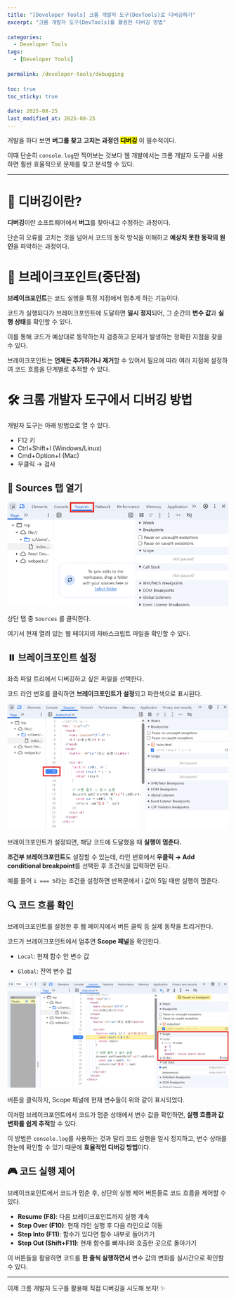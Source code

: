 ```yaml
---
title: "[Developer Tools] 크롬 개발자 도구(DevTools)로 디버깅하기"
excerpt: "크롬 개발자 도구(DevTools)를 활용한 디버깅 방법"

categories:
  - Developer Tools
tags:
  - [Developer Tools]

permalink: /developer-tools/debugging

toc: true
toc_sticky: true

date: 2025-08-25
last_modified_at: 2025-08-25
---
```


개발을 하다 보면 **버그를 찾고 고치는 과정인 <mark>디버깅</mark>** 이 필수적이다.

이때 단순히 `console.log`만 찍어보는 것보다 웹 개발에서는 크롬 개발자 도구를 사용하면 훨씬 효율적으로 문제를 찾고 분석할 수 있다.

---

# 🐛 디버깅이란?

**디버깅**이란 소프트웨어에서 **버그**를 찾아내고 수정하는 과정이다.

단순히 오류를 고치는 것을 넘어서 코드의 동작 방식을 이해하고 **예상치 못한 동작의 원인**을 파악하는 과정이다.

# 🔴 브레이크포인트(중단점)

**브레이크포인트**는 코드 실행을 특정 지점에서 멈추게 하는 기능이다.

코드가 실행되다가 브레이크포인트에 도달하면 **일시 정지**되어, 그 순간의 **변수 값**과 **실행 상태**를 확인할 수 있다.

이를 통해 코드가 예상대로 동작하는지 검증하고 문제가 발생하는 정확한 지점을 찾을 수 있다.

브레이크포인트는 **언제든 추가하거나 제거**할 수 있어서 필요에 따라 여러 지점에 설정하여 코드 흐름을 단계별로 추적할 수 있다.

# 🛠️ 크롬 개발자 도구에서 디버깅 방법

개발자 도구는 아래 방법으로 열 수 있다.

- F12 키
- Ctrl+Shift+I (Windows/Linux)
- Cmd+Option+I (Mac)
- 우클릭 → 검사

<h2>📂 Sources 탭 열기</h2>

![sources-tap](/assets/images/posts_img/developer-tools/sources-tap.png)

상단 탭 중 `Sources` 를 클릭한다.

여기서 현재 열려 있는 웹 페이지의 자바스크립트 파일을 확인할 수 있다.

<h2>⏸️ 브레이크포인트 설정</h2>

좌측 파일 트리에서 디버깅하고 싶은 파일을 선택한다.

코드 라인 번호를 클릭하면 **브레이크포인트가 설정**되고 파란색으로 표시된다.

![breakpoint](/assets/images/posts_img/developer-tools/breakpoint.png)

브레이크포인트가 설정되면, 해당 코드에 도달했을 때 **실행이 멈춘다.**

**조건부 브레이크포인트**도 설정할 수 있는데, 라인 번호에서 **우클릭 → Add conditional breakpoint**를 선택한 후 조건식을 입력하면 된다.

예를 들어 `i === 5`라는 조건을 설정하면 반복문에서 i 값이 5일 때만 실행이 멈춘다.

<h2>🔍 코드 흐름 확인</h2>

브레이크포인트를 설정한 후 웹 페이지에서 버튼 클릭 등 실제 동작을 트리거한다.

코드가 브레이크포인트에서 멈추면 **Scope 패널**을 확인한다.

- `Local`: 현재 함수 안 변수 값

- `Global`: 전역 변수 값

![scope](/assets/images/posts_img/developer-tools/scope.png)

버튼을 클릭하자, Scope 패널에 현재 변수들이 위와 같이 표시되었다.

이처럼 브레이크포인트에서 코드가 멈춘 상태에서 변수 값을 확인하면, **실행 흐름과 값 변화를 쉽게 추적**할 수 있다.

이 방법은 `console.log`를 사용하는 것과 달리 코드 실행을 일시 정지하고, 변수 상태를 한눈에 확인할 수 있기 때문에 **효율적인 디버깅 방법**이다.

<h2>🎮 코드 실행 제어</h2>

브레이크포인트에서 코드가 멈춘 후, 상단의 실행 제어 버튼들로 코드 흐름을 제어할 수 있다.

- **Resume (F8)**: 다음 브레이크포인트까지 실행 계속
- **Step Over (F10)**: 현재 라인 실행 후 다음 라인으로 이동
- **Step Into (F11)**: 함수가 있다면 함수 내부로 들어가기
- **Step Out (Shift+F11)**: 현재 함수를 빠져나와 호출한 곳으로 돌아가기

이 버튼들을 활용하면 코드를 **한 줄씩 실행하면서** 변수 값의 변화를 실시간으로 확인할 수 있다.

---

이제 크롬 개발자 도구를 활용해 직접 디버깅을 시도해 보자! ✨
